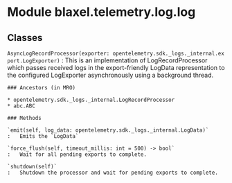 Module blaxel.telemetry.log.log
===============================

Classes
-------

`AsyncLogRecordProcessor(exporter: opentelemetry.sdk._logs._internal.export.LogExporter)`
:   This is an implementation of LogRecordProcessor which passes
    received logs in the export-friendly LogData representation to the
    configured LogExporter asynchronously using a background thread.

    ### Ancestors (in MRO)

    * opentelemetry.sdk._logs._internal.LogRecordProcessor
    * abc.ABC

    ### Methods

    `emit(self, log_data: opentelemetry.sdk._logs._internal.LogData)`
    :   Emits the `LogData`

    `force_flush(self, timeout_millis: int = 500) ‑> bool`
    :   Wait for all pending exports to complete.

    `shutdown(self)`
    :   Shutdown the processor and wait for pending exports to complete.